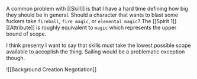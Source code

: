 A common problem with [[Skill]] is that I have a hard time defining how big they should be in general. Should a character that wants to blast some fuckers take `fireball`, `fire magic`, or `elemental magic`? The [[Spirit 1]] [[Attribute]] is roughly equivalent to `magic` which represents the upper bound of scope.

I think presenty I want to say that skills must take the lowest possible scope available to accoplish the thing. Sailing would be a problematic exception though.

![[Background Creation Negotiation]]